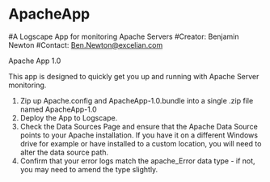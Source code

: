# ApacheApp
#A Logscape App for monitoring Apache Servers
#Creator: Benjamin Newton
#Contact: Ben.Newton@excelian.com

Apache App 1.0

This app is designed to quickly get you up and running with Apache Server monitoring. 

1. Zip up Apache.config and ApacheApp-1.0.bundle into a single .zip file named ApacheApp-1.0
2. Deploy the App to Logscape.
3. Check the Data Sources Page and ensure that the Apache Data Source points to your Apache installation. If you have it on a different Windows drive for example or have installed to a custom location, you will need to alter the data source path. 
4. Confirm that your error logs match the apache_Error data type - if not, you may need to amend the type slightly. 
